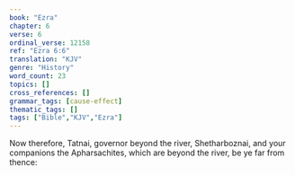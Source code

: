 ```yaml
---
book: "Ezra"
chapter: 6
verse: 6
ordinal_verse: 12158
ref: "Ezra 6:6"
translation: "KJV"
genre: "History"
word_count: 23
topics: []
cross_references: []
grammar_tags: [cause-effect]
thematic_tags: []
tags: ["Bible","KJV","Ezra"]
---
```

Now therefore, Tatnai, governor beyond the river, Shetharboznai, and your companions the Apharsachites, which are beyond the river, be ye far from thence:
